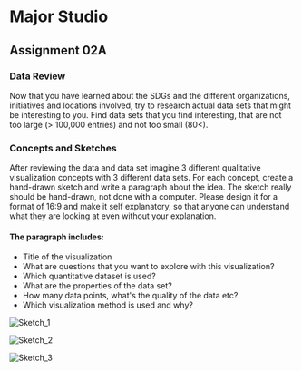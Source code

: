 # Major Studio

## Assignment 02A

### Data Review
Now that you have learned about the SDGs and the different organizations,       initiatives and locations involved, try to research actual data sets that might be interesting to you. Find data sets that you find interesting, that are not too large (> 100,000 entries) and not too small (80<).

### Concepts and Sketches
After reviewing the data and data set imagine 3 different qualitative visualization concepts with 3 different data sets. For each concept, create a hand-drawn sketch and write a paragraph about the idea.
The sketch really should be hand-drawn, not done with a computer. Please design it for a format of 16:9 and make it self explanatory, so that anyone can understand what they are looking at even without your explanation.

#### The paragraph includes:
- Title of the visualization 
- What are questions that you want to explore with this visualization?
- Which quantitative dataset is used? 
- What are the properties of the data set?
- How many data points, what's the quality of the data etc?
- Which visualization method is used and why?

![Sketch_1](https://user-images.githubusercontent.com/77869514/196469786-e8bfdc72-358c-4f78-a56b-34eea7d2d809.jpg)

![Sketch_2](https://user-images.githubusercontent.com/77869514/196469807-1b501db3-b724-4ac8-a537-5a29d51aea8a.jpg)

![Sketch_3](https://user-images.githubusercontent.com/77869514/196469837-8b614d3f-9c19-443b-96c1-555a184aa942.jpg)
